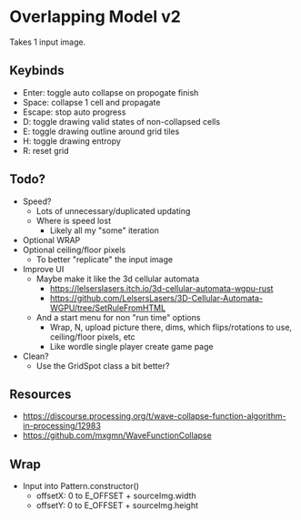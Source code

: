 # Overlapping Model v2

Takes 1 input image.

## Keybinds

- Enter: toggle auto collapse on propogate finish
- Space: collapse 1 cell and propagate
- Escape: stop auto progress
- D: toggle drawing valid states of non-collapsed cells
- E: toggle drawing outline around grid tiles
- H: toggle drawing entropy
- R: reset grid

## Todo?

- Speed?
    - Lots of unnecessary/duplicated updating
    - Where is speed lost
        - Likely all my "some" iteration
- Optional WRAP
- Optional ceiling/floor pixels
    - To better "replicate" the input image
- Improve UI
    - Maybe make it like the 3d cellular automata
        - https://lelserslasers.itch.io/3d-cellular-automata-wgpu-rust
        - https://github.com/LelsersLasers/3D-Cellular-Automata-WGPU/tree/SetRuleFromHTML
    - And a start menu for non "run time" options
        - Wrap, N, upload picture there, dims, which flips/rotations to use, ceiling/floor pixels, etc
        - Like wordle single player create game page
- Clean?
    - Use the GridSpot class a bit better?
## Resources

- https://discourse.processing.org/t/wave-collapse-function-algorithm-in-processing/12983
- https://github.com/mxgmn/WaveFunctionCollapse


## Wrap

- Input into Pattern.constructor()
    - offsetX: 0 to E_OFFSET + sourceImg.width
    - offsetY: 0 to E_OFFSET + sourceImg.height